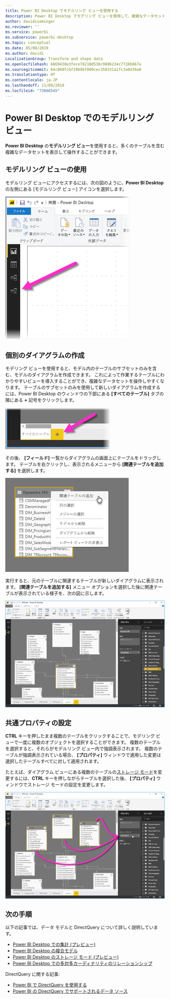 ```yaml
---
title: Power BI Desktop でモデルリング ビューを使用する
description: Power BI Desktop でモデリング ビューを使用して、複雑なデータセットをビジュアル形式で表示させます
author: davidiseminger
ms.reviewer: ''
ms.service: powerbi
ms.subservice: powerbi-desktop
ms.topic: conceptual
ms.date: 05/08/2019
ms.author: davidi
LocalizationGroup: Transform and shape data
ms.openlocfilehash: 6869430e3fece78210d538c9886234c7728b667a
ms.sourcegitcommit: 64c860fcbf2969bf089cec358331a1fc1e0d39a8
ms.translationtype: HT
ms.contentlocale: ja-JP
ms.lasthandoff: 11/09/2019
ms.locfileid: "73866545"
---
```

# <a name="modeling-view-in-power-bi-desktop"></a>Power BI Desktop でのモデルリング ビュー

**Power BI Desktop** の**モデルリング ビュー**を使用すると、多くのテーブルを含む複雑なデータセットを表示して操作することができます。


## <a name="using-modeling-view"></a>モデルリング ビューの使用

モデルリング ビューにアクセスするには、次の図のように、**Power BI Desktop** の左側にある [モデルリング ビュー] アイコンを選択します。

![Power BI Desktop のモデルリング ビュー アイコン](media/desktop-modeling-view/modeling-view_02.png)

## <a name="creating-separate-diagrams"></a>個別のダイアグラムの作成

モデリング ビューを使用すると、モデル内のテーブルのサブセットのみを含む、モデルのダイアグラムを作成できます。 これによって作業するテーブルにわかりやすいビューを導入することができ、複雑なデータセットを操作しやすくなります。 テーブルのサブセットのみを使用して新しいダイアグラムを作成するには、Power BI Desktop のウィンドウの下部にある **[すべてのテーブル]** タブの隣にある **+** 記号をクリックします。

![タブ セクションの + 記号をクリックして新しいダイアグラムを作成する](media/desktop-modeling-view/modeling-view_03.png)

その後、 **[フィールド]** 一覧からダイアグラムの画面上にテーブルをドラッグします。 テーブルを右クリックし、表示されるメニューから **[関連テーブルを追加する]** を選択します。

![テーブルを右クリックして [関連テーブルを追加する] を選択する](media/desktop-modeling-view/modeling-view_04.png)

実行すると、元のテーブルに関連するテーブルが新しいダイアグラムに表示されます。 **[関連テーブルを追加する]** メニュー オプションを選択した後に関連テーブルが表示されている様子を、次の図に示します。

![関連テーブルの表示](media/desktop-modeling-view/modeling-view_05.png)

## <a name="setting-common-properties"></a>共通プロパティの設定

**CTRL** キーを押したまま複数のテーブルをクリックすることで、モデリング ビューで一度に複数のオブジェクトを選択することができます。 複数のテーブルを選択すると、それらがモデルリング ビュー内で強調表示されます。 複数のテーブルが強調表示されている場合、 **[プロパティ]** ウィンドウで適用した変更は選択したテーブルすべてに対して適用されます。

たとえば、ダイアグラム ビューにある複数のテーブルの[ストレージ モード](desktop-storage-mode.md)を変更するには、**CTRL** キーを押しながらテーブルを選択した後、 **[プロパティ]** ウィンドウでストレージ モードの設定を変更します。

![CTRL キーを押しながら複数のテーブルを選択した後、選択したテーブル全体の共通プロパティを設定する](media/desktop-modeling-view/modeling-view_06.png)


## <a name="next-steps"></a>次の手順

以下の記事では、データ モデルと DirectQuery について詳しく説明しています。

* [Power BI Desktop での集計 (プレビュー)](desktop-aggregations.md)
* [Power BI Desktop の複合モデル](desktop-composite-models.md)
* [Power BI Desktop のストレージ モード (プレビュー)](desktop-storage-mode.md)
* [Power BI Desktop での多対多カーディナリティのリレーションシップ](desktop-many-to-many-relationships.md)


DirectQuery に関する記事:

* [Power BI で DirectQuery を使用する](desktop-directquery-about.md)
* [Power BI の DirectQuery でサポートされるデータ ソース](desktop-directquery-data-sources.md)
